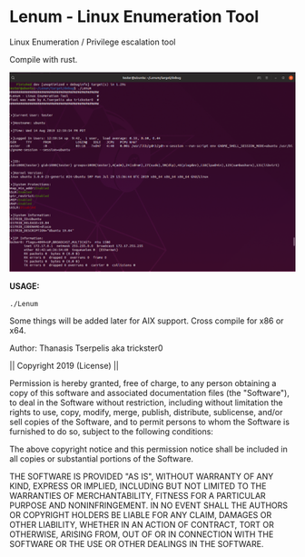 # Lenum - Linux Enumeration Tool
Linux Enumeration / Privilege escalation tool


Compile with rust.

<IMG SRC="https://raw.githubusercontent.com/trickster0/Lenum/master/Lenum.png"/>

<strong>USAGE:</strong>
<p>
<pre><code>./Lenum 
</code></pre>

Some things will be added later for AIX support. Cross compile for x86 or x64.

Author: Thanasis Tserpelis aka trickster0

|| Copyright 2019 (License) ||

Permission is hereby granted, free of charge, to any person obtaining a copy of this software and associated documentation files (the "Software"), to deal in the Software without restriction, including without limitation the rights to use, copy, modify, merge, publish, distribute, sublicense, and/or sell copies of the Software, and to permit persons to whom the Software is furnished to do so, subject to the following conditions:

The above copyright notice and this permission notice shall be included in all copies or substantial portions of the Software.

THE SOFTWARE IS PROVIDED "AS IS", WITHOUT WARRANTY OF ANY KIND, EXPRESS OR IMPLIED, INCLUDING BUT NOT LIMITED TO THE WARRANTIES OF MERCHANTABILITY, FITNESS FOR A PARTICULAR PURPOSE AND NONINFRINGEMENT. IN NO EVENT SHALL THE AUTHORS OR COPYRIGHT HOLDERS BE LIABLE FOR ANY CLAIM, DAMAGES OR OTHER LIABILITY, WHETHER IN AN ACTION OF CONTRACT, TORT OR OTHERWISE, ARISING FROM, OUT OF OR IN CONNECTION WITH THE SOFTWARE OR THE USE OR OTHER DEALINGS IN THE SOFTWARE.
